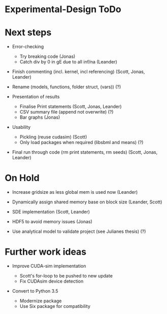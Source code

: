# Experimental-Design ToDo

# Next steps

- Error-checking
  - Try breaking code (Jonas)
  - Catch div by 0 in gE due to all inf/na (Leander)

- Finish commenting (incl. kernel, incl referencing) (Scott, Jonas, Leander)

- Rename (models, functions, folder struct, (vars)) (?)

- Presentation of results
  - Finalise Print statements (Scott, Jonas, Leander)
  - CSV summary file (append not overwrite) (?)
  - Bar graphs (Jonas)

- Usability
  - Pickling (reuse cudasim)  (Scott)
  - Only load packages when required (libsbml and means) (?)

- Final run through code (rm print statements, rm seeds) (Scott, Jonas, Leander)

# On Hold

- Increase gridsize as less global mem is used now (Leander)

- Dynamically assign shared memory base on block size (Leander, Scott)

- SDE implementation (Scott, Leander)

- HDF5 to avoid memory issues (Jonas)

- Use analytical model to validate project (see Julianes thesis) (?)

# Further work ideas

- Improve CUDA-sim implementation
  - Scott's for-loop to be pushed to new update
  - Fix CUDAsim device detection

- Convert to Python 3.5
  - Modernize package
  - Use Six package for compatibility
